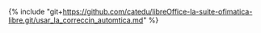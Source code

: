 {% include "git+https://github.com/catedu/libreOffice-la-suite-ofimatica-libre.git/usar_la_correccin_automtica.md" %}